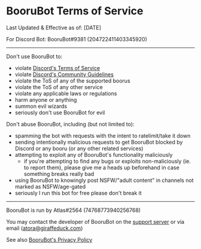# BooruBot Terms of Service

Last Updated & Effective as of: [DATE]

For Discord Bot: BooruBot#9381 (204722411403345920)

---

Don't use BooruBot to:
  - violate [Discord's Terms of Service](https://discord.com/terms)
  - violate [Discord's Community Guidelines](https://discord.com/guidelines)
  - violate the ToS of any of the supported boorus
  - violate the ToS of any other service
  - violate any applicable laws or regulations
  - harm anyone or anything
  - summon evil wizards
  - seriously don't use BooruBot for evil

Don't abuse BooruBot, including (but not limited to):
  - spamming the bot with requests with the intent to ratelimit/take it down
  - sending intentionally malicious requests to get BooruBot blocked by Discord or any booru (or any other related services)
  - attempting to exploit any of BooruBot's functionality maliciously
    - if you're attempting to find any bugs or exploits non-maliciously (ie. to report them), please give me a heads up beforehand in case something breaks really bad
  - using BooruBot to knowingly post NSFW/"adult content" in channels not marked as NSFW/age-gated
  - seriously I run this bot for free please don't break it

---

BooruBot is run by Atlas#2564 (74768773940256768)

You may contact the developer of BooruBot on the [support server](https://discord.gg/8K3uCfb) or via email (atora@giraffeduck.com)

See also [BooruBot's Privacy Policy](./privacy.md)
